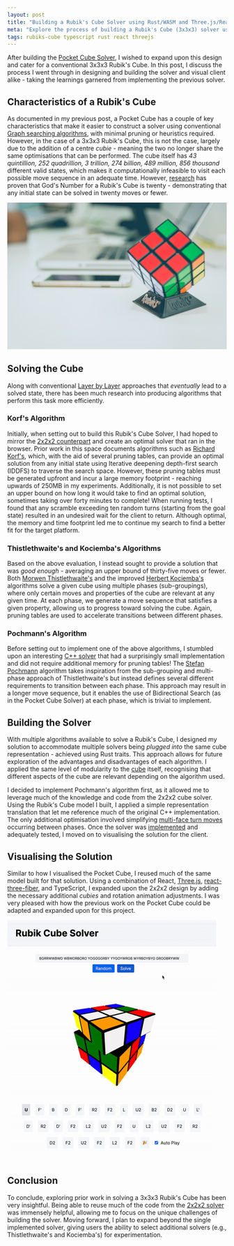 ```yaml
---
layout: post
title: "Building a Rubik's Cube Solver using Rust/WASM and Three.js/React"
meta: "Explore the process of building a Rubik's Cube (3x3x3) solver using Rust, WebAssembly (WASM), Three.js, and React."
tags: rubiks-cube typescript rust react threejs
---
```


After building the [Pocket Cube Solver](https://eddmann.com/posts/building-an-optimal-pocket-cube-solver-using-rust-wasm-threejs-and-react/), I wished to expand upon this design and cater for a conventional 3x3x3 Rubik's Cube.
In this post, I discuss the process I went through in designing and building the solver and visual client alike - taking the learnings garnered from implementing the previous solver.

<!--more-->

## Characteristics of a Rubik's Cube

As documented in my previous post, a Pocket Cube has a couple of key characteristics that make it easier to construct a solver using conventional [Graph searching algorithms](https://en.wikipedia.org/wiki/Graph_traversal), with minimal pruning or heuristics required.
However, in the case of a 3x3x3 Rubik's Cube, this is not the case, largely due to the addition of a centre _cubie_ - meaning the two no longer share the same optimisations that can be performed.
The cube itself has _43 quintillion, 252 quadrillion, 3 trillion, 274 billion, 489 million, 856 thousand_ different valid states, which makes it computationally infeasible to visit each possible move sequence in an adequate time.
However, [research](http://www.cube20.org/) has proven that God's Number for a Rubik's Cube is twenty - demonstrating that any initial state can be solved in twenty moves or fewer.

![Characteristics of a Rubik's Cube](/uploads/building-a-rubik-cube-solver-using-rust-wasm-threejs-and-react/cube.jpg)

## Solving the Cube

Along with conventional [Layer by Layer](https://en.wikipedia.org/wiki/Layer_by_Layer) approaches that _eventually_ lead to a solved state, there has been much research into producing algorithms that perform this task more efficiently.

### Korf's Algorithm

Initially, when setting out to build this Rubik's Cube Solver, I had hoped to mirror the [2x2x2 counterpart](https://github.com/eddmann/pocket-cube-solver) and create an optimal solver that ran in the browser.
Prior work in this space documents algorithms such as [Richard Korf's](https://www.aaai.org/Papers/AAAI/1997/AAAI97-109.pdf), which, with the aid of several pruning tables, can provide an optimal solution from any initial state using Iterative deepening depth-first search (IDDFS) to traverse the search space.
However, these pruning tables must be generated upfront and incur a large memory footprint - reaching upwards of 250MB in my experiments.
Additionally, it is not possible to set an upper bound on how long it would take to find an optimal solution, sometimes taking over forty minutes to complete!
When running tests, I found that any scramble exceeding ten random turns (starting from the goal state) resulted in an undesired wait for the client to return.
Although optimal, the memory and time footprint led me to continue my search to find a better fit for the target platform.

### Thistlethwaite's and Kociemba's Algorithms

Based on the above evaluation, I instead sought to provide a solution that was _good enough_ - averaging an upper bound of thirty-five moves or fewer.
Both [Morwen Thistlethwaite's](https://www.jaapsch.net/puzzles/thistle.htm) and the improved [Herbert Kociemba's](https://en.wikipedia.org/wiki/Optimal_solutions_for_Rubik%27s_Cube#Kociemba's_algorithm) algorithms solve a given cube using multiple phases (sub-groupings), where only certain moves and properties of the cube are relevant at any given time.
At each phase, we generate a move sequence that satisfies a given property, allowing us to progress toward solving the cube.
Again, pruning tables are used to accelerate transitions between different phases.

### Pochmann's Algorithm

Before setting out to implement one of the above algorithms, I stumbled upon an interesting [C++ solver](https://www.stefan-pochmann.info/spocc/other_stuff/tools/solver_thistlethwaite/solver_thistlethwaite_cpp.txt) that had a surprisingly small implementation and did not require additional memory for pruning tables!
The [Stefan Pochmann](https://www.stefan-pochmann.info/spocc/) algorithm takes inspiration from the sub-grouping and multi-phase approach of Thistlethwaite's but instead defines several different requirements to transition between each phase.
This approach may result in a longer move sequence, but it enables the use of Bidirectional Search (as in the Pocket Cube Solver) at each phase, which is trivial to implement.

## Building the Solver

With multiple algorithms available to solve a Rubik's Cube, I designed my solution to accommodate multiple solvers being _plugged into_ the same cube representation - achieved using Rust traits.
This approach allows for future exploration of the advantages and disadvantages of each algorithm.
I applied the same level of modularity to the [cube](https://github.com/eddmann/rubik-cube-solver/blob/main/solver/src/cube.rs) itself, recognising that different aspects of the cube are relevant depending on the algorithm used.

I decided to implement Pochmann's algorithm first, as it allowed me to leverage much of the knowledge and code from the 2x2x2 cube solver.
Using the Rubik's Cube model I built, I applied a simple representation translation that let me reference much of the original C++ implementation.
The only additional optimisation involved simplifying [multi-face turn moves](https://github.com/eddmann/rubik-cube-solver/blob/main/solver/src/pochmann_solver.rs#L302) occurring between phases.
Once the solver was [implemented](https://github.com/eddmann/rubik-cube-solver/blob/main/solver/src/pochmann_solver.rs) and adequately tested, I moved on to visualising the solution for the client.

## Visualising the Solution

Similar to how I visualised the Pocket Cube, I reused much of the same model built for that solution.
Using a combination of React, [Three.js](https://threejs.org/), [react-three-fiber](https://github.com/pmndrs/react-three-fiber), and TypeScript, I expanded upon the 2x2x2 design by adding the necessary additional _cubies_ and rotation animation adjustments.
I was very pleased with how the previous work on the Pocket Cube could be adapted and expanded upon for this project.

[![Visualising the Solution](/uploads/building-a-rubik-cube-solver-using-rust-wasm-threejs-and-react/solution.gif)](https://eddmann.com/rubik-cube-solver/)

## Conclusion

To conclude, exploring prior work in solving a 3x3x3 Rubik's Cube has been very insightful.
Being able to reuse much of the code from the [2x2x2 solver](https://eddmann.com/pocket-cube-solver/) was immensely helpful, allowing me to focus on the unique challenges of building the solver.
Moving forward, I plan to expand beyond the single implemented solver, giving users the ability to select additional solvers (e.g., Thistlethwaite's and Kociemba's) for experimentation.

